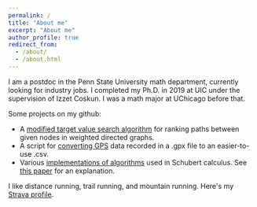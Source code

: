 ```yaml
---
permalink: /
title: "About me"
excerpt: "About me"
author_profile: true
redirect_from: 
  - /about/
  - /about.html
---
```


I am a postdoc in the Penn State University math department, currently looking for industry jobs. I completed my Ph.D. in 2019 at UIC under the supervision of Izzet Coskun. I was a math major at UChicago before that.

Some projects on my github:
- A [modified target value search algorithm](https://github.com/jmkopper/tvs) for ranking paths between given nodes in weighted directed graphs.
- A script for [converting GPS](https://github.com/jmkopper/gpx-to-csv-converter) data recorded in a .gpx file to an easier-to-use .csv.
- Various [implementations of algorithms](https://github.com/jmkopper/math) used in Schubert calculus. See [this paper](https://jmkopper.github.io/publication/grassmannians) for an explanation.

I like distance running, trail running, and mountain running. Here's my [Strava profile](https://www.strava.com/athletes/2853118).
